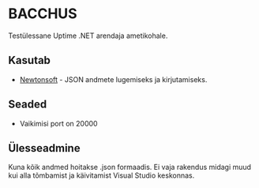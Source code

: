 # BACCHUS

Testülessane Uptime .NET arendaja ametikohale. 


## Kasutab

* [Newtonsoft](https://www.newtonsoft.com/json) - JSON andmete lugemiseks ja kirjutamiseks.

## Seaded

- Vaikimisi port on 20000

## Ülesseadmine
 Kuna kõik andmed hoitakse .json formaadis. Ei vaja rakendus midagi muud kui alla tõmbamist ja käivitamist Visual Studio keskonnas.
